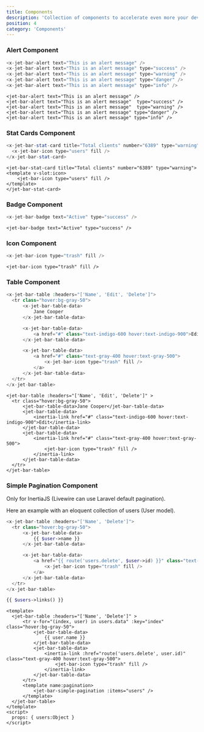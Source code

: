 ```yaml
---
title: Components
description: 'Collection of components to accelerate even more your development with Laravel Jetstream.'
position: 4
category: 'Components'
---
```


### Alert Component


<jet-bar-alert text="This is an alert"></jet-bar-alert>

<code-group>
  <code-block label="For Livewire stack" active>

  ```php
<x-jet-bar-alert text="This is an alert message" />
<x-jet-bar-alert text="This is an alert message" type="success" />
<x-jet-bar-alert text="This is an alert message" type="warning" />
<x-jet-bar-alert text="This is an alert message" type="danger" />
<x-jet-bar-alert text="This is an alert message" type="info" />
  ```

  </code-block>
  <code-block label="For InertiaJS stack">

  ```vue
<jet-bar-alert text="This is an alert message" />
<jet-bar-alert text="This is an alert message"  type="success" />
<jet-bar-alert text="This is an alert message"  type="warning" />
<jet-bar-alert text="This is an alert message" type="danger" />
<jet-bar-alert text="This is an alert message" type="info" />
  ```

  </code-block>
</code-group>

### Stat Cards Component

<stats></stats>

<code-group>
  <code-block label="For Livewire stack" active>

  ```php
<x-jet-bar-stat-card title="Total clients" number="6389" type="warning" >
    <x-jet-bar-icon type="users" fill />
</x-jet-bar-stat-card>
  ```

  </code-block>
  <code-block label="For InertiaJS stack">

  ```vue
<jet-bar-stat-card title="Total clients" number="6389" type="warning">
  <template v-slot:icon>
      <jet-bar-icon type="users" fill />
  </template>
</jet-bar-stat-card>
  ```

  </code-block>
</code-group>

### Badge Component

<jet-bar-badge text="active" type="success"></jet-bar-badge>

<code-group>
  <code-block label="For Livewire stack" active>

  ```php
<x-jet-bar-badge text="Active" type="success" />
  ```

  </code-block>
  <code-block label="For InertiaJS stack">

  ```vue
<jet-bar-badge text="Active" type="success" />
  ```

  </code-block>
</code-group>

### Icon Component

<div class="p-1 rounded shadow my-2 inline-block">

<jet-bar-icon type="trash" fill></jet-bar-icon>

</div>

<code-group>
  <code-block label="For Livewire stack" active>

  ```php
<x-jet-bar-icon type="trash" fill />
  ```

  </code-block>
  <code-block label="For InertiaJS stack">

  ```vue
<jet-bar-icon type="trash" fill />
  ```

  </code-block>
</code-group>

### Table Component

<simple-table></simple-table>

<code-group>
  <code-block label="For Livewire stack" active>

  ```php
<x-jet-bar-table :headers="['Name', 'Edit', 'Delete']">
    <tr class="hover:bg-gray-50">
        <x-jet-bar-table-data>
            Jane Cooper
        </x-jet-bar-table-data>

        <x-jet-bar-table-data>
            <a href="#" class="text-indigo-600 hover:text-indigo-900">Edit</a>
        </x-jet-bar-table-data>

        <x-jet-bar-table-data>
            <a href="#" class="text-gray-400 hover:text-gray-500">
                <x-jet-bar-icon type="trash" fill />
            </a>
        </x-jet-bar-table-data>
    </tr>
</x-jet-bar-table>
  ```

  </code-block>
  <code-block label="For InertiaJS stack">

  ```vue
<jet-bar-table :headers="['Name', 'Edit', 'Delete']" >
    <tr class="hover:bg-gray-50">
        <jet-bar-table-data>Jane Cooper</jet-bar-table-data>
        <jet-bar-table-data>
            <inertia-link href="#" class="text-indigo-600 hover:text-indigo-900">Edit</inertia-link>
        </jet-bar-table-data>
        <jet-bar-table-data>
            <inertia-link href="#" class="text-gray-400 hover:text-gray-500">
                <jet-bar-icon type="trash" fill />
            </inertia-link>
        </jet-bar-table-data>
    </tr>
</jet-bar-table>
  ```

  </code-block>
</code-group>

### Simple Pagination Component

<alert type="info">

 Only for InertiaJS (Livewire can use Laravel default pagination).

</alert>

Here an example with an eloquent collection of users (User model).

<code-group>
  <code-block label="For Livewire stack" active>

  ```php
<x-jet-bar-table :headers="['Name', 'Delete']">
    <tr class="hover:bg-gray-50">
        <x-jet-bar-table-data>
            {{ $user->name }}
        </x-jet-bar-table-data>

        <x-jet-bar-table-data>
            <a href="{{ route('users.delete', $user->id) }}" class="text-gray-400 hover:text-gray-500">
                <x-jet-bar-icon type="trash" fill />
            </a>
        </x-jet-bar-table-data>
    </tr>
</x-jet-bar-table>

{{ $users->links() }}
  ```

  </code-block>
  <code-block label="For InertiaJS stack">

  ```vue
<template>
    <jet-bar-table :headers="['Name', 'Delete']" >
        <tr v-for="(index, user) in users.data" :key="index" class="hover:bg-gray-50">
            <jet-bar-table-data>
                {{ user.name }}
            </jet-bar-table-data>
            <jet-bar-table-data>
                <inertia-link :href="route('users.delete', user.id)" class="text-gray-400 hover:text-gray-500">
                    <jet-bar-icon type="trash" fill />
                </inertia-link>
            </jet-bar-table-data>
        </tr>
        <template name:pagination>
            <jet-bar-simple-pagination :items="users" />
        </template>
    </jet-bar-table>
</template>
<script>
    props: { users:Object }
</script>
  ```

  </code-block>
</code-group>